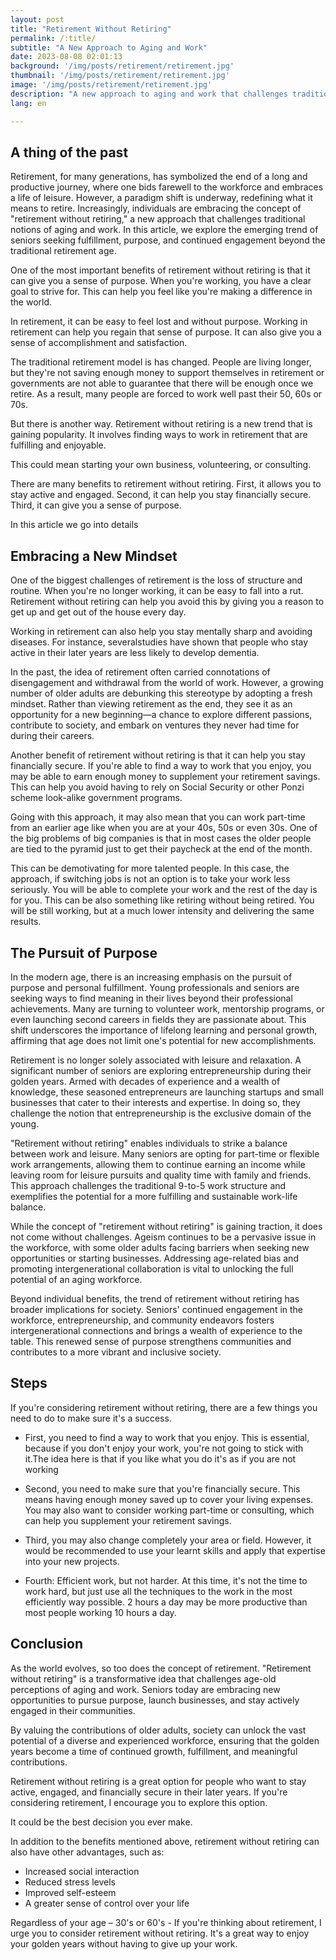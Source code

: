 ```yaml
---
layout: post 
title: "Retirement Without Retiring"    
permalink: /:title/ 
subtitle: "A New Approach to Aging and Work"
date: 2023-08-08 02:01:13 
background: '/img/posts/retirement/retirement.jpg'
thumbnail: '/img/posts/retirement/retirement.jpg'
image: '/img/posts/retirement/retirement.jpg'
description: "A new approach to aging and work that challenges traditional notions of retirement."
lang: en

---
```


## A thing of the past

Retirement, for many generations, has symbolized the end of a long and productive journey, where one bids farewell to the workforce and embraces a life of leisure. However, a paradigm shift is underway, redefining what it means to retire. Increasingly, individuals are embracing the concept of "retirement without retiring," a new approach that challenges traditional notions of aging and work. In this article, we explore the emerging trend of seniors seeking fulfillment, purpose, and continued engagement beyond the traditional retirement age.

One of the most important benefits of retirement without retiring is that it can give you a sense of purpose. When you're working, you have a clear goal to strive for. This can help you feel like you're making a difference in the world.

In retirement, it can be easy to feel lost and without purpose. Working in retirement can help you regain that sense of purpose. It can also give you a sense of accomplishment and satisfaction.

The traditional retirement model is has changed. People are living longer, but they're not saving enough money to support themselves in retirement or governments are not able to guarantee that there will be enough once we retire. As a result, many people are forced to work well past their 50, 60s or 70s.

But there is another way. Retirement without retiring is a new trend that is gaining popularity. It involves finding ways to work in retirement that are fulfilling and enjoyable.

This could mean starting your own business, volunteering, or consulting.

There are many benefits to retirement without retiring. First, it allows you to stay active and engaged. Second, it can help you stay financially secure. Third, it can give you a sense of purpose.

In this article we go into details

## Embracing a New Mindset

One of the biggest challenges of retirement is the loss of structure and routine. When you're no longer working, it can be easy to fall into a rut. Retirement without retiring can help you avoid this by giving you a reason to get up and get out of the house every day.

Working in retirement can also help you stay mentally sharp and avoiding diseases. For instance, severalstudies have shown that people who stay active in their later years are less likely to develop dementia.

In the past, the idea of retirement often carried connotations of disengagement and withdrawal from the world of work. However, a growing number of older adults are debunking this stereotype by adopting a fresh mindset. Rather than viewing retirement as the end, they see it as an opportunity for a new beginning—a chance to explore different passions, contribute to society, and embark on ventures they never had time for during their careers.

Another benefit of retirement without retiring is that it can help you stay financially secure. If you're able to find a way to work that you enjoy, you may be able to earn enough money to supplement your retirement savings. This can help you avoid having to rely on Social Security or other Ponzi scheme look-alike government programs.

Going with this approach, it may also mean that you can work part-time from an earlier age like when you are at your 40s, 50s or even 30s. One of the big problems of big companies is that in most cases the older people are tied to the pyramid just to get their paycheck at the end of the month.

This can be demotivating for more talented people. In this case, the approach, if switching jobs is not an option is to take your work less seriously. You will be able to complete your work and the rest of the day is for you. This can be also something like retiring without being retired. You will be still working, but at a much lower intensity and delivering the same results.

## The Pursuit of Purpose

In the modern age, there is an increasing emphasis on the pursuit of purpose and personal fulfillment. Young professionals and seniors are seeking ways to find meaning in their lives beyond their professional achievements. Many are turning to volunteer work, mentorship programs, or even launching second careers in fields they are passionate about. This shift underscores the importance of lifelong learning and personal growth, affirming that age does not limit one's potential for new accomplishments.

Retirement is no longer solely associated with leisure and relaxation. A significant number of seniors are exploring entrepreneurship during their golden years. Armed with decades of experience and a wealth of knowledge, these seasoned entrepreneurs are launching startups and small businesses that cater to their interests and expertise. In doing so, they challenge the notion that entrepreneurship is the exclusive domain of the young.

"Retirement without retiring" enables individuals to strike a balance between work and leisure. Many seniors are opting for part-time or flexible work arrangements, allowing them to continue earning an income while leaving room for leisure pursuits and quality time with family and friends. This approach challenges the traditional 9-to-5 work structure and exemplifies the potential for a more fulfilling and sustainable work-life balance.

While the concept of "retirement without retiring" is gaining traction, it does not come without challenges. Ageism continues to be a pervasive issue in the workforce, with some older adults facing barriers when seeking new opportunities or starting businesses. Addressing age-related bias and promoting intergenerational collaboration is vital to unlocking the full potential of an aging workforce.

Beyond individual benefits, the trend of retirement without retiring has broader implications for society. Seniors' continued engagement in the workforce, entrepreneurship, and community endeavors fosters intergenerational connections and brings a wealth of experience to the table. This renewed sense of purpose strengthens communities and contributes to a more vibrant and inclusive society.

## Steps

If you're considering retirement without retiring, there are a few things you need to do to make sure it's a success.

- First, you need to find a way to work that you enjoy. This is essential, because if you don't enjoy your work, you're not going to stick with it.The idea here is that if you like what you do it's as if you are not working

- Second, you need to make sure that you're financially secure. This means having enough money saved up to cover your living expenses. You may also want to consider working part-time or consulting, which can help you supplement your retirement savings.

- Third, you may also change completely your area or field. However, it would be recommended to use your learnt skills and apply that expertise into your new projects.

- Fourth: Efficient work, but not harder. At this time, it's not the time to work hard, but just use all the techniques to the work in the most efficiently way possible. 2 hours a day may be more productive than most people working 10 hours a day.

## Conclusion

As the world evolves, so too does the concept of retirement. "Retirement without retiring" is a transformative idea that challenges age-old perceptions of aging and work. Seniors today are embracing new opportunities to pursue purpose, launch businesses, and stay actively engaged in their communities.

By valuing the contributions of older adults, society can unlock the vast potential of a diverse and experienced workforce, ensuring that the golden years become a time of continued growth, fulfillment, and meaningful contributions.

Retirement without retiring is a great option for people who want to stay active, engaged, and financially secure in their later years. If you're considering retirement, I encourage you to explore this option.

It could be the best decision you ever make.

In addition to the benefits mentioned above, retirement without retiring can also have other advantages, such as:

- Increased social interaction
- Reduced stress levels
- Improved self-esteem
- A greater sense of control over your life

Regardless of your age – 30's or 60's - If you're thinking about retirement, I urge you to consider retirement without retiring. It's a great way to enjoy your golden years without having to give up your work.